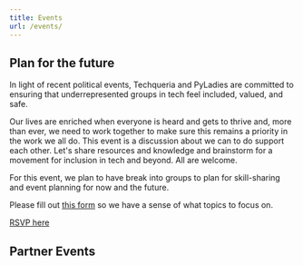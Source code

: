 ```yaml
---
title: Events
url: /events/
---
```


## Plan for the future

In light of recent political events, Techqueria and PyLadies are committed to ensuring that underrepresented groups in tech feel included, valued, and safe.  

Our lives are enriched when everyone is heard and gets to thrive and, more than ever, we need to work together to make sure this remains a priority in the work we all do. This event is a discussion about we can to do support each other. Let's share resources and knowledge and brainstorm for a movement for inclusion in tech and beyond. All are welcome.

For this event, we plan to have break into groups to plan for skill-sharing and event planning for now and the future.

Please fill out [this form](https://docs.google.com/forms/d/1sodh8_s2r0P8GY9hbMMkJW9sYA5VdxVQfi53QlgC62Y/viewform?edit_requested=true) so we have a sense of what topics to focus on.

[RSVP here](https://www.meetup.com/Latinos-in-Tech-Bay-Area/events/235604788/)

<!--No events planned yet for the future, join our [meetup](http://www.meetup.com/Latin-s-in-Tech-Bay-Area) to receive information when available. -->

## Partner Events

<!--### Startup Weekend Latinx in Tech <small>Oct 21</small>

Startup Weekend returns to Oakland for first ever #LatinxTech Edition Oct
21-23rd! We are looking for developers, designers, biz background latinx
participants. Be part of a 54hr life changing experience to launch your venture
focused on unlocking a trillion $ market opportunity.  If you know of
organizations working with Latinx youth please message us - scholarships
available.

[RSVP Here](http://www.up.co/communities/usa/san-francisco/startup-weekend/9649)
-->

